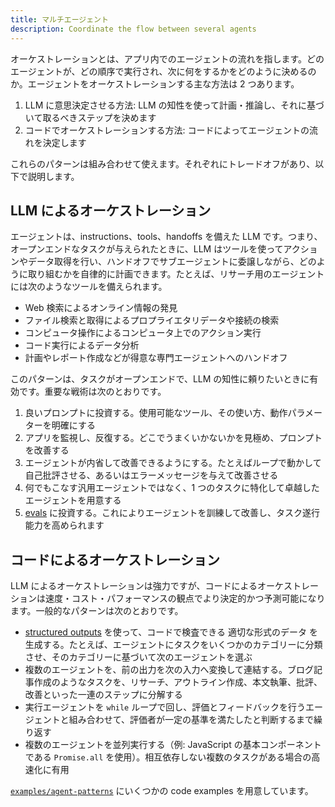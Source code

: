 ```yaml
---
title: マルチエージェント
description: Coordinate the flow between several agents
---
```


オーケストレーションとは、アプリ内でのエージェントの流れを指します。どのエージェントが、どの順序で実行され、次に何をするかをどのように決めるのか。エージェントをオーケストレーションする主な方法は 2 つあります。

1. LLM に意思決定させる方法: LLM の知性を使って計画・推論し、それに基づいて取るべきステップを決めます
2. コードでオーケストレーションする方法: コードによってエージェントの流れを決定します

これらのパターンは組み合わせて使えます。それぞれにトレードオフがあり、以下で説明します。

## LLM によるオーケストレーション

エージェントは、instructions、tools、handoffs を備えた LLM です。つまり、オープンエンドなタスクが与えられたときに、LLM はツールを使ってアクションやデータ取得を行い、ハンドオフでサブエージェントに委譲しながら、どのように取り組むかを自律的に計画できます。たとえば、リサーチ用のエージェントには次のようなツールを備えられます。

- Web 検索によるオンライン情報の発見
- ファイル検索と取得によるプロプライエタリデータや接続の検索
- コンピュータ操作によるコンピュータ上でのアクション実行
- コード実行によるデータ分析
- 計画やレポート作成などが得意な専門エージェントへのハンドオフ

このパターンは、タスクがオープンエンドで、LLM の知性に頼りたいときに有効です。重要な戦術は次のとおりです。

1. 良いプロンプトに投資する。使用可能なツール、その使い方、動作パラメーターを明確にする
2. アプリを監視し、反復する。どこでうまくいかないかを見極め、プロンプトを改善する
3. エージェントが内省して改善できるようにする。たとえばループで動かして自己批評させる、あるいはエラーメッセージを与えて改善させる
4. 何でもこなす汎用エージェントではなく、1 つのタスクに特化して卓越したエージェントを用意する
5. [evals](https://platform.openai.com/docs/guides/evals) に投資する。これによりエージェントを訓練して改善し、タスク遂行能力を高められます

## コードによるオーケストレーション

LLM によるオーケストレーションは強力ですが、コードによるオーケストレーションは速度・コスト・パフォーマンスの観点でより決定的かつ予測可能になります。一般的なパターンは次のとおりです。

- [structured outputs](https://platform.openai.com/docs/guides/structured-outputs) を使って、コードで検査できる 適切な形式のデータ を生成する。たとえば、エージェントにタスクをいくつかのカテゴリーに分類させ、そのカテゴリーに基づいて次のエージェントを選ぶ
- 複数のエージェントを、前の出力を次の入力へ変換して連結する。ブログ記事作成のようなタスクを、リサーチ、アウトライン作成、本文執筆、批評、改善といった一連のステップに分解する
- 実行エージェントを `while` ループで回し、評価とフィードバックを行うエージェントと組み合わせて、評価者が一定の基準を満たしたと判断するまで繰り返す
- 複数のエージェントを並列実行する（例: JavaScript の基本コンポーネントである `Promise.all` を使用）。相互依存しない複数のタスクがある場合の高速化に有用

[`examples/agent-patterns`](https://github.com/openai/openai-agents-js/tree/main/examples/agent-patterns) にいくつかの code examples を用意しています。
